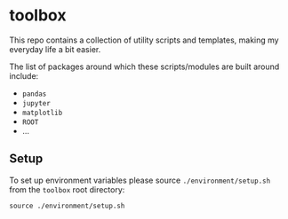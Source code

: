 # toolbox

This repo contains a collection of utility scripts and templates, making my everyday life a bit
easier.

The list of packages around which these scripts/modules are built around include:
- `pandas`
- `jupyter`
- `matplotlib`
- `ROOT`
- ...


## Setup

To set up environment variables please source `./environment/setup.sh` from the `toolbox` root
directory:

~~~~
source ./environment/setup.sh
~~~~
